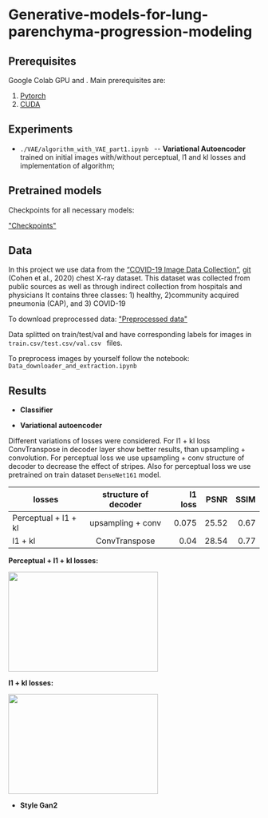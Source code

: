 # Generative-models-for-lung-parenchyma-progression-modeling


## Prerequisites

Google Colab GPU and .
Main prerequisites are:

1. [Pytorch](https://pytorch.org/)
2. [CUDA](https://developer.nvidia.com/cuda-downloads)

## Experiments

- ```./VAE/algorithm_with_VAE_part1.ipynb ``` -- __Variational Autoencoder__ trained on initial images with/without perceptual, l1 and kl losses and implementation of algorithm;


## Pretrained models

Checkpoints for all necessary models: 

["Checkpoints"](https://drive.google.com/drive/u/1/folders/1o8Gr2bwNK_TzF5MxUdKNjj2Wb8RiveL0)

## Data

In this project we use  data from the [“COVID-19 Image Data Collection”](https://arxiv.org/abs/2003.11597), [git](https://github.com/ieee8023/covid-chestxray-dataset) (Cohen et al., 2020) chest X-ray dataset. This dataset was collected from public sources as well as through indirect collection from hospitals and physicians It contains three classes: 1) healthy, 2)community acquired pneumonia (CAP), and 3) COVID-19 

To download preprocessed data: ["Preprocessed data"](https://drive.google.com/drive/u/1/folders/1eWKsLpFsz4F57q4VNZmiBL2ap1e0k6Um)

Data splitted on train/test/val and have corresponding labels for images in ```train.csv/test.csv/val.csv ``` files.

To preprocess images by yourself follow the notebook:
```Data_downloader_and_extraction.ipynb ``` 

## Results

- __Classifier__ 




- __Variational autoencoder__ 

Different variations of losses were considered. For l1 + kl loss ConvTranspose in decoder layer show better results, than upsampling + convolution.
For perceptual loss we use upsampling + conv structure of decoder to decrease the effect of stripes. Also for perceptual loss we use pretrained on train dataset ```DenseNet161``` model.

|losses | structure of decoder | l1 loss | PSNR| SSIM|
|----------------|:---------:|----------------:|--------------:|-----------:|
| Perceptual + l1 + kl| upsampling + conv| 0.075|25.52|0.67|
|l1 + kl| ConvTranspose |0.04 |28.54|0.77|

__Perceptual + l1 + kl losses:__

<img src="https://github.com/koava36/Generative-models-for-lung-parenchyma-progression-modeling/blob/master/imgs/perceptual_vae.png" alt="" width="300" height="200">

__l1 + kl losses:__

<img src="https://github.com/koava36/Generative-models-for-lung-parenchyma-progression-modeling/blob/master/imgs/vae_reconstructed.png" alt="" width="300" height="200">



- __Style Gan2__



<!-- 
<!-- Build LR classifier both on initial data and obtained after encoder bottleneck vectors for gender and age labels.

| Label| Initial vectors | Bottlenck vectors |
|----------------|:---------:|----------------:|
| Gender | 0.919 | 0.856 |
| Age| 0.47 | 0.465 | -->
 




